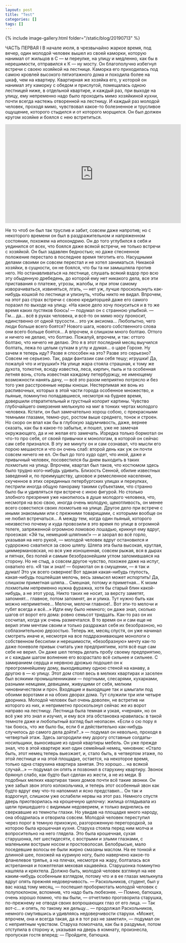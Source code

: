 ```yaml
---
layout: post
title: "Test"
categories: []
tags: []
---
```


<div>{% include image-gallery.html folder="/static/blog/20190713" %}</div>  


ЧАСТЬ ПЕРВАЯ
I
В начале июля, в чрезвычайно жаркое время, под вечер, один молодой человек вышел из своей каморки, которую нанимал от жильцов в С — м переулке, на улицу и медленно, как бы в нерешимости, отправился к К — ну мосту.
Он благополучно избегнул встречи с своею хозяйкой на лестнице. Каморка его приходилась под самою кровлей высокого пятиэтажного дома и походила более на шкаф, чем на квартиру. Квартирная же хозяйка его, у которой он нанимал эту каморку с обедом и прислугой, помещалась одною лестницей ниже, в отдельной квартире, и каждый раз, при выходе на улицу, ему непременно надо было проходить мимо хозяйкиной кухни, почти всегда настежь отворенной на лестницу. И каждый раз молодой человек, проходя мимо, чувствовал какое-то болезненное и трусливое ощущение, которого стыдился и от которого морщился. Он был должен кругом хозяйке и боялся с нею встретиться.

<!--more-->

<iframe width="560" height="315" src="https://www.youtube.com/embed/GLcSdJi8Xns" frameborder="0" allow="accelerometer; autoplay; encrypted-media; gyroscope; picture-in-picture" allowfullscreen></iframe>

Не то чтоб он был так труслив и забит, совсем даже напротив; но с некоторого времени он был в раздражительном и напряженном состоянии, похожем на ипохондрию. Он до того углубился в себя и уединился от всех, что боялся даже всякой встречи, не только встречи с хозяйкой. Он был задавлен бедностью; но даже стесненное положение перестало в последнее время тяготить его. Насущными делами своими он совсем перестал и не хотел заниматься. Никакой хозяйки, в сущности, он не боялся, что бы та ни замышляла против него. Но останавливаться на лестнице, слушать всякий вздор про всю эту обыденную дребедень, до которой ему нет никакого дела, все эти приставания о платеже, угрозы, жалобы, и при этом самому изворачиваться, извиняться, лгать, — нет уж, лучше проскользнуть как-нибудь кошкой по лестнице и улизнуть, чтобы никто не видал.
Впрочем, на этот раз страх встречи с своею кредиторшей даже его самого поразил по выходе на улицу.
«На какое дело хочу покуситься и в то же время каких пустяков боюсь! — подумал он с странною улыбкой. — Гм... да... всё в руках человека, и всё-то он мимо носу проносит, единственно от одной трусости... это уж аксиома... Любопытно, чего люди больше всего боятся? Нового шага, нового собственного слова они всего больше боятся... А впрочем, я слишком много болтаю. Оттого и ничего не делаю, что болтаю. Пожалуй, впрочем, и так: оттого болтаю, что ничего не делаю. Это я в этот последний месяц выучился болтать, лежа по целым суткам в углу и думая... о царе Горохе. Ну зачем я теперь иду? Разве я способен на это? Разве это серьезно? Совсем не серьезно. Так, ради фантазии сам себя тешу; игрушки! Да, пожалуй что и игрушки!»
На улице жара стояла страшная, к тому же духота, толкотня, всюду известка, леса, кирпич, пыль и та особенная летняя вонь, столь известная каждому петербуржцу, не имеющему возможности нанять дачу, — всё это разом неприятно потрясло и без того уже расстроенные нервы юноши. Нестерпимая же вонь из распивочных, которых в этой части города особенное множество, и пьяные, поминутно попадавшиеся, несмотря на буднее время, довершили отвратительный и грустный колорит картины. Чувство глубочайшего омерзения мелькнуло на миг в тонких чертах молодого человека. Кстати, он был замечательно хорош собою, с прекрасными темными глазами, темно-рус, ростом выше среднего, тонок и строен. Но скоро он впал как бы в глубокую задумчивость, даже, вернее сказать, как бы в какое-то забытье, и пошел, уже не замечая окружающего, да и не желая его замечать. Изредка только бормотал он что-то про себя, от своей привычки к монологам, в которой он сейчас сам себе признался. В эту же минуту он и сам сознавал, что мысли его порою мешаются и что он очень слаб: второй день как уж он почти совсем ничего не ел.
Он был до того худо одет, что иной, даже и привычный человек, посовестился бы днем выходить в таких лохмотьях на улицу. Впрочем, квартал был таков, что костюмом здесь было трудно кого-нибудь удивить. Близость Сенной, обилие известных заведений и, по преимуществу, цеховое и ремесленное население, скученное в этих серединных петербургских улицах и переулках, пестрили иногда общую панораму такими субъектами, что странно было бы и удивляться при встрече с иною фигурой. Но столько злобного презрения уже накопилось в душе молодого человека, что, несмотря на всю свою, иногда очень молодую, щекотливость, он менее всего совестился своих лохмотьев на улице. Другое дело при встрече с иными знакомыми или с прежними товарищами, с которыми вообще он не любил встречаться... А между тем, когда один пьяный, которого неизвестно почему и куда провозили в это время по улице в огромной телеге, запряженной огромною ломовою лошадью, крикнул ему вдруг, проезжая: «Эй ты, немецкий шляпник!» — и заорал во всё горло, указывая на него рукой, — молодой человек вдруг остановился и судорожно схватился за свою шляпу. Шляпа эта была высокая, круглая, циммермановская, но вся уже изношенная, совсем рыжая, вся в дырах и пятнах, без полей и самым безобразнейшим углом заломившаяся на сторону. Но не стыд, а совсем другое чувство, похожее даже на испуг, охватило его.
«Я так и знал! — бормотал он в смущении, — я так и думал! Это уж всего сквернее! Вот эдакая какая-нибудь глупость, какая-нибудь пошлейшая мелочь, весь замысел может испортить! Да, слишком приметная шляпа... Смешная, потому и приметная... К моим лохмотьям непременно нужна фуражка, хотя бы старый блин какой-нибудь, а не этот урод. Никто таких не носит, за версту заметят, запомнят... главное, потом запомнят, ан и улика. Тут нужно быть как можно неприметнее... Мелочи, мелочи главное!.. Вот эти-то мелочи и губят всегда и всё...»
Идти ему было немного; он даже знал, сколько шагов от ворот его дома: ровно семьсот тридцать. Как-то раз он их сосчитал, когда уж очень размечтался. В то время он и сам еще не верил этим мечтам своим и только раздражал себя их безобразною, но соблазнительною дерзостью. Теперь же, месяц спустя, он уже начинал смотреть иначе и, несмотря на все поддразнивающие монологи о собственном бессилии и нерешимости, «безобразную» мечту как-то даже поневоле привык считать уже предприятием, хотя всё еще сам себе не верил. Он даже шел теперь делать пробу своему предприятию, и с каждым шагом волнение его возрастало всё сильнее и сильнее.
С замиранием сердца и нервною дрожью подошел он к преогромнейшему дому, выходившему одною стеной на канаву, а другою в — ю улицу. Этот дом стоял весь в мелких квартирах и заселен был всякими промышленниками — портными, слесарями, кухарками, разными немцами, девицами, живущими от себя, мелким чиновничеством и проч. Входящие и выходящие так и шмыгали под обоими воротами и на обоих дворах дома. Тут служили три или четыре дворника. Молодой человек был очень доволен, не встретив ни которого из них, и неприметно проскользнул сейчас же из ворот направо на лестницу. Лестница была темная и узкая, «черная», но он всё уже это знал и изучил, и ему вся эта обстановка нравилась: в такой темноте даже и любопытный взгляд был неопасен. «Если о сю пору я так боюсь, что же было бы, если б и действительно как-нибудь случилось до самого дела дойти?..» — подумал он невольно, проходя в четвертый этаж. Здесь загородили ему дорогу отставные солдаты-носильщики, выносившие из одной квартиры мебель. Он уже прежде знал, что в этой квартире жил один семейный немец, чиновник: «Стало быть, этот немец теперь выезжает, и, стало быть, в четвертом этаже, по этой лестнице и на этой площадке, остается, на некоторое время, только одна старухина квартира занятая. Это хорошо... на всякой случай...» — подумал он опять и позвонил в старухину квартиру. Звонок брякнул слабо, как будто был сделан из жести, а не из меди. В подобных мелких квартирах таких домов почти всё такие звонки. Он уже забыл звон этого колокольчика, и теперь этот особенный звон как будто вдруг ему что-то напомнил и ясно представил... Он так и вздрогнул, слишком уже ослабели нервы на этот раз. Немного спустя дверь приотворилась на крошечную щелочку: жилица оглядывала из щели пришедшего с видимым недоверием, и только виднелись ее сверкавшие из темноты глазки. Но увидав на площадке много народу, она ободрилась и отворила совсем. Молодой человек переступил через порог в темную прихожую, разгороженную перегородкой, за которою была крошечная кухня. Старуха стояла перед ним молча и вопросительно на него глядела. Это была крошечная, сухая старушонка, лет шестидесяти, с вострыми и злыми глазками, с маленьким вострым носом и простоволосая. Белобрысые, мало поседевшие волосы ее были жирно смазаны маслом. На ее тонкой и длинной шее, похожей на куриную ногу, было наверчено какое-то фланелевое тряпье, а на плечах, несмотря на жару, болталась вся истрепанная и пожелтелая меховая кацавейка. Старушонка поминутно кашляла и кряхтела. Должно быть, молодой человек взглянул на нее каким-нибудь особенным взглядом, потому что и в ее глазах мелькнула вдруг опять прежняя недоверчивость.
— Раскольников, студент, был у вас назад тому месяц, — поспешил пробормотать молодой человек с полупоклоном, вспомнив, что надо быть любезнее.
— Помню, батюшка, очень хорошо помню, что вы были, — отчетливо проговорила старушка, по-прежнему не отводя своих вопрошающих глаз от его лица.
— Так вот-с... и опять, по такому же дельцу... — продолжал Раскольников, немного смутившись и удивляясь недоверчивости старухи.
«Может, впрочем, она и всегда такая, да я в тот раз не заметил», — подумал он с неприятным чувством.
Старуха помолчала, как бы в раздумье, потом отступила в сторону и, указывая на дверь в комнату, произнесла, пропуская гостя вперед:
— Пройдите, батюшка.
